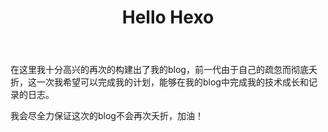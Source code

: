 ﻿---
title: Hello Hexo
tags: 
- hexo
categories:
- 随记
---
在这里我十分高兴的再次的构建出了我的blog，前一代由于自己的疏忽而彻底夭折，这一次我希望可以完成我的计划，能够在我的blog中完成我的技术成长和记录的日志。
<!-- more -->
我会尽全力保证这次的blog不会再次夭折，加油！
